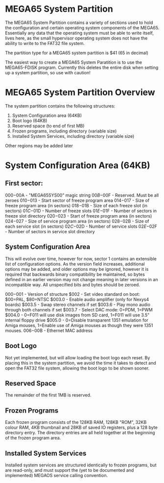 
# MEGA65 System Partition

The MEGA65 System Partition contains a variety of sections used to
hold the configuration and certain operating system components of
the MEGA65.  Essentially any data that the operating system must be
able to write itself, lives here, as the small hypervisor operating
system does not have the ability to write to the FAT32 file system.

The partition type for a MEGA65 system partition is $41 (65 in decimal)

The easiest way to create a MEGA65 System Paratition is to use the
MEGA65-FDISK program.  Currently this deletes the entire disk when
setting up a system partition, so use with caution!

# MEGA65 System Partition Overview

The system partition contains the following structures:

1. System Configuration area (64KB)
2. Boot logo (64KB)
3. Reserved space (to end of first MB)
5. Frozen programs, including directory (variable size)
6. Installed System Services, including directory (variable size)

Other regions may be added later

# System Configuration Area (64KB)

## First sector:

$000-$00A - "MEGA65SYS00" magic string
$00B-$00F - Reserved. Must be all zeroes
$010-$013 - Start sector of freeze program area
$014-$017 - Size of freeze program area (in sectors)
$018-$01B - Size of each freeze slot (in sectors)
$01C-$01D - Number of freeze slots
$01E-$01F - Number of sectors in freeze slot directory
$020-$023 - Start of freeze program area (in sectors)
$024-$027 - Size of service program area (in sectors)
$028-$02B - Size of each service slot (in sectors)
$02C-$02D - Number of service slots
$02E-$02F - Number of sectors in service slot directory


## System Configuration Area

This will evolve over time, however for now, sector 1 contains
an extensible list of configuration options.  As the version field
increases, additional options may be added, and older options may
be ignored, however it is required that backwards binary compatibility
be maintained, so bytes defined in an earlier version may not change
meaning in later versions in an incompatible way.  All unspecified bits and bytes should be zeroed.

$000-$001 - Version of structure
$002 - Set video standard on boot: $00=PAL, $80=NTSC
$003.0 - Enable audio amplifier (only for Nexys4 boards)
$003.5 - Swap stereo channels if set
$003.6 - Play mono audio through both channels if set
$003.7 - Select DAC mode: 0=PDM, 1=PWM
$004.0 - 0=F011 will use disk images from SD card, 1=F011 will use 3.5" internal floppy drive
$005.0 - 0=Disable transparent 1351 emulation for Amiga mouses, 1=Enable use of Amiga mouses as though they were 1351 mouses.
$006-$00B - Ethernet MAC address

## Boot Logo

Not yet implemented, but will allow loading the boot logo each reset.  By placing this in the system partition, we avoid the time it takes to detect and open the FAT32 file system, allowing the boot logo to be shown sooner.

## Reserved Space

The remainder of the first 1MB is reserved.

## Frozen Programs

Each frozen program consists of the 128KB RAM, 128KB "ROM", 32KB colour RAM, 4KB thumbnail and 28KB of saved IO registers, plus a 128 byte directory entry.  The directory entries are all held together at the beginning of the frozen program area.

## Installed System Services

Installed system services are structured identically to frozen programs, but are read-only, and must support the (yet to be documented and implemented) MEGAOS service calling convention.

